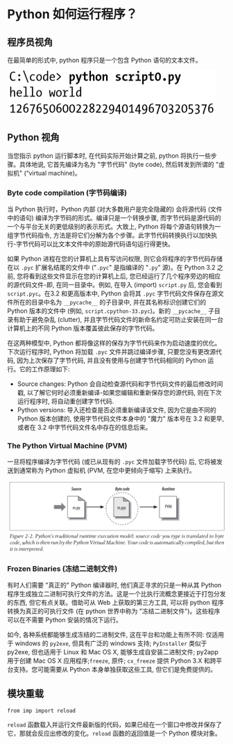 # Python 如何运行程序？

## 程序员视角

在最简单的形式中, python 程序只是一个包含 Python 语句的文本文件。

![](./images/run.PNG)

## Python 视角

当您指示 python 运行脚本时, 在代码实际开始计算之前, python 将执行一些步骤。具体地说, 它首先编译为名为 "字节代码" (byte code), 然后转发到所谓的 "虚拟机" (“virtual machine)。

### Byte code compilation (字节码编译)

当 Python 执行时，Python 内部 (对大多数用户是完全隐藏的) 会将源代码 (文件中的语句) 编译为字节码的形式。编译只是一个转换步骤, 而字节代码是源代码的一个与平台无关的更低级别的表示形式。大致上, Python 将每个源语句转换为一组字节代码指令, 方法是将它们分解为各个步骤。此字节代码转换执行以加快执行-字节代码可以比文本文件中的原始源代码语句运行得更快。

如果 Python 进程在您的计算机上具有写访问权限, 则它会将程序的字节代码存储在以 `.pyc` 扩展名结尾的文件中 ("`.pyc`" 是指编译的 "`.py`" 源)。在 Python 3.2 之前, 您将看到这些文件显示在您的计算机上后, 您已经运行了几个程序旁边的相应的源代码文件-即, 在同一目录中。例如, 在导入 (import) `script.py` 后, 您会看到 `script.pyc`。在3.2 和更高版本中, Python 会将其 `.pyc` 字节代码文件保存在源文件所在的目录中名为 `__pycache__` 的子目录中, 并在其名称标识创建它们的 Python 版本的文件中 (例如, `script.cpython-33.pyc`)。新的 `__pycache__` 子目录有助于避免杂乱 (clutter), 并且字节代码文件的新命名约定可防止安装在同一台计算机上的不同 Python 版本覆盖彼此保存的字节代码。

在这两种模型中, Python 都将像这样的保存为字节代码来作为启动速度的优化。下次运行程序时, Python 将加载 `.pyc` 文件并跳过编译步骤, 只要您没有更改源代码, 因为上次保存了字节代码, 并且没有使用与创建字节代码相同的 Python 运行。它的工作原理如下:

- Source changes: Python 会自动检查源代码和字节代码文件的最后修改时间戳, 以了解它何时必须重新编译-如果您编辑和重新保存您的源代码, 则在下次运行程序时, 将自动重创建字节代码.
- Python versions: 导入还检查是否必须重新编译该文件, 因为它是由不同的 Python 版本创建的, 使用字节代码文件本身中的 "魔力" 版本号在 3.2 和更早, 或者在 3.2 中字节代码文件名中存在的信息后来。

### The Python Virtual Machine (PVM)

一旦将程序编译为字节代码 (或已从现有的 `.pyc` 文件加载字节代码) 后, 它将被发送到通常称为 Python 虚拟机 (PVM, 在您中更倾向于缩写) 上来执行。

![](./images/PVM.PNG)

### Frozen Binaries (冻结二进制文件)

有时人们需要 "真正的" Python 编译器时, 他们真正寻求的只是一种从其 Python 程序生成独立二进制可执行文件的方法。这是一个比执行流概念更接近于打包分发的东西, 但它有点关联。借助可从 Web 上获取的第三方工具, 可以将 python 程序转换为真正的可执行文件 (在 python 世界中称为 "冻结二进制文件")。这些程序可以在不需要 Python 安装的情况下运行。

如今, 各种系统都能够生成冻结的二进制文件, 这在平台和功能上有所不同: 仅适用于 windows 的 `py2exe`, 但具有广泛的 windows 支持; `PyInstaller` 类似于 py2exe, 但也适用于 Linux 和 Mac OS X, 能够生成自安装二进制文件; py2app 用于创建 Mac OS X 应用程序;`freeze`, 原件; `cx_freeze` 提供 Python 3.X 和跨平台支持。您可能需要从 Python 本身单独获取这些工具, 但它们是免费提供的。

## 模块重载

```{.python .input  n=3}
from imp import reload
```

`reload` 函数载入并运行文件最新版的代码，如果已经在一个窗口中修改并保存了它，那就会反应出修改的变化。`reload` 函数的返回值是一个 Python 模块对象。
